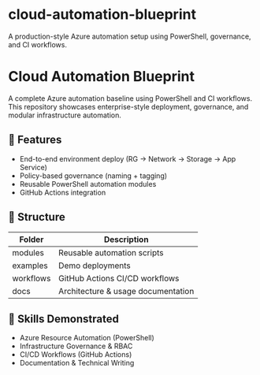 # cloud-automation-blueprint
A production-style Azure automation setup using PowerShell, governance, and CI workflows.


# Cloud Automation Blueprint

A complete Azure automation baseline using PowerShell and CI workflows.  
This repository showcases enterprise-style deployment, governance, and modular infrastructure automation.

## 🚀 Features
- End-to-end environment deploy (RG → Network → Storage → App Service)
- Policy-based governance (naming + tagging)
- Reusable PowerShell automation modules
- GitHub Actions integration

## 📁 Structure
| Folder | Description |
|---------|-------------|
| modules | Reusable automation scripts |
| examples | Demo deployments |
| workflows | GitHub Actions CI/CD workflows |
| docs | Architecture & usage documentation |

## 🧠 Skills Demonstrated
- Azure Resource Automation (PowerShell)
- Infrastructure Governance & RBAC
- CI/CD Workflows (GitHub Actions)
- Documentation & Technical Writing
